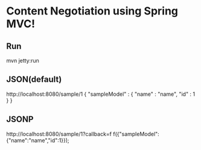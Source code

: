 Content Negotiation using Spring MVC!
=====================================

## Run
mvn jetty:run

## JSON(default)
http://localhost:8080/sample/1
{
  "sampleModel" : {
    "name" : "name",
    "id" : 1
  }
}
## JSONP
http://localhost:8080/sample/1?callback=f
f({"sampleModel":{"name":"name","id":1}});
